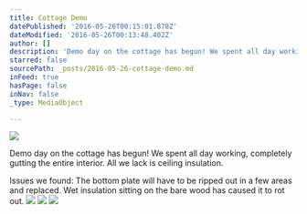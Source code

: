 ```yaml
---
title: Cottage Demo
datePublished: '2016-05-26T00:15:01.878Z'
dateModified: '2016-05-26T00:13:48.402Z'
author: []
description: 'Demo day on the cottage has begun! We spent all day working, completely gutting the entire interior. All we lack is ceiling insulation.'
starred: false
sourcePath: _posts/2016-05-26-cottage-demo.md
inFeed: true
hasPage: false
inNav: false
_type: MediaObject

---
```

![](https://the-grid-user-content.s3-us-west-2.amazonaws.com/19f563d8-7b8a-4985-bb6d-ab05748489ff.jpg)

Demo day on the cottage has begun! We spent all day working, completely gutting the entire interior. All we lack is ceiling insulation.

Issues we found: The bottom plate will have to be ripped out in a few areas and replaced. Wet insulation sitting on the bare wood has caused it to rot out.
![](https://the-grid-user-content.s3-us-west-2.amazonaws.com/6778c485-e0ec-4a39-ac9b-c94a68504288.jpg)
![](https://the-grid-user-content.s3-us-west-2.amazonaws.com/d4f2d6e7-5ceb-430a-98d7-5db5daa6d07f.jpg)
![](https://the-grid-user-content.s3-us-west-2.amazonaws.com/232b443f-2581-4ac7-8cc5-a7a2e3892b10.jpg)